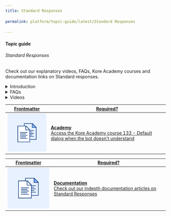 ```yaml
---
title: Standard Responses

permalink: platform/topic-guide/latest/Standard Responses

---
```

#### Topic guide
###### Standard Responses

  Check out our explanatory videos, FAQs, Kore Academy courses and documentation links on Standard responses.

<details class="introduction-video">
  <summary>Introduction
  </summary>
  
   [![Introduction to Standard Responses](https://i.vimeocdn.com/video/873029368-78a366b9407757e066a37718d766be53d3cb90d7f27708590ca16a1400e95b89-d?mw=1300&mh=975&q=70)](https://drive.google.com/file/d/1VYKdzJ7lrzimjfbvsDr6Tic4NmJFtbBy/preview)

  ##### Introduction to Standard Responses
  Watch this video on the standard responses when the assistant doesn't understand the user query

</details>

<details>
  <summary>FAQs
  </summary>

  <a class="doc-link" target="_blank" href="https://developer.kore.ai/docs/bots/bot-intelligence/default-dialog/#Standard_Responses">
 
  How to customize Standard Responses?

</a>

<a class="doc-link" target="_blank" href="https://developer.kore.ai/docs/bots/bot-builder-tool/dialog-task/prompt-editor/">
 
  How to use prompt editor?

</a>


<a class="doc-link" target="_blank" href="https://developer.kore.ai/docs/bots/bot-intelligence/default-dialog/">
 
  How to define fallback or default behavior?

</a>


<a class="doc-link" target="_blank" href="https://developer.kore.ai/docs/bots/advanced-topics/event-based-bot-actions/">

  How to define event based custom flows?

</a>


</details>

<details >
  <summary>Videos
  </summary>

   <details-video>
   
   [![Introduction to Standard Responses](https://i.vimeocdn.com/video/873029368-78a366b9407757e066a37718d766be53d3cb90d7f27708590ca16a1400e95b89-d?mw=1300&mh=975&q=70)](https://drive.google.com/file/d/1VYKdzJ7lrzimjfbvsDr6Tic4NmJFtbBy/preview)

  ##### Introduction to Standard Responses
 Watch this video on the standard responses when the assistant doesn't understand the user query
   </details-video>

  
</details>

<a class="doc-link" target="_blank" href="https://academy.kore.ai/Public/?li=scY4wv2zNZbqjUO7tciNiQ%3d%3d">
 

| Frontmatter | Required? |
|-------------|-------------|
| ![alt text](images/docIcon.svg "Title") | **Academy**  <br /> Access the Kore Academy course 133 - Default dialog when the bot doesn't understand | 


</a>


<a class="doc-link" target="_blank" href="https://developer.kore.ai/docs/bots/bot-intelligence/default-standard-responses/">
 

| Frontmatter | Required? |
|-------------|-------------|
| ![alt text](images/docIcon.svg "Title") | **Documentation**  <br /> Check out our indepth documentation articles on Standard Responses | 


</a>
